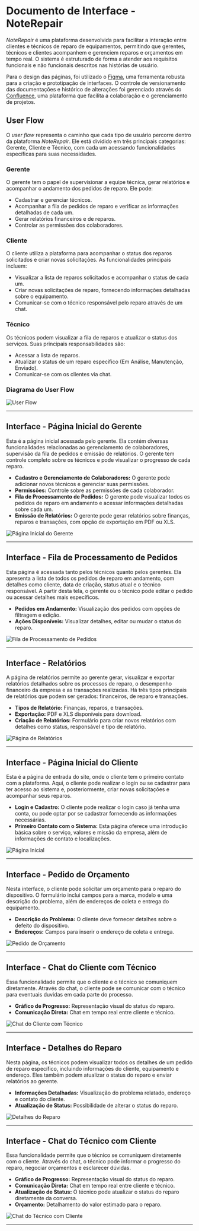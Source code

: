 # Documento de Interface - NoteRepair

*NoteRepair* é uma plataforma desenvolvida para facilitar a interação entre clientes e técnicos de reparo de equipamentos, permitindo que gerentes, técnicos e clientes acompanhem e gerenciem reparos e orçamentos em tempo real. O sistema é estruturado de forma a atender aos requisitos funcionais e não funcionais descritos nas histórias de usuário.

Para o design das páginas, foi utilizado o [Figma](https://www.figma.com/), uma ferramenta robusta para a criação e prototipação de interfaces. O controle de versionamento das documentações e histórico de alterações foi gerenciado através do [Confluence](https://www.atlassian.com/software/confluence), uma plataforma que facilita a colaboração e o gerenciamento de projetos.

## User Flow

O *user flow* representa o caminho que cada tipo de usuário percorre dentro da plataforma *NoteRepair*. Ele está dividido em três principais categorias: Gerente, Cliente e Técnico, com cada um acessando funcionalidades específicas para suas necessidades.

### Gerente

O gerente tem o papel de supervisionar a equipe técnica, gerar relatórios e acompanhar o andamento dos pedidos de reparo. Ele pode:
- Cadastrar e gerenciar técnicos.
- Acompanhar a fila de pedidos de reparo e verificar as informações detalhadas de cada um.
- Gerar relatórios financeiros e de reparos.
- Controlar as permissões dos colaboradores.

### Cliente

O cliente utiliza a plataforma para acompanhar o status dos reparos solicitados e criar novas solicitações. As funcionalidades principais incluem:
- Visualizar a lista de reparos solicitados e acompanhar o status de cada um.
- Criar novas solicitações de reparo, fornecendo informações detalhadas sobre o equipamento.
- Comunicar-se com o técnico responsável pelo reparo através de um chat.

### Técnico

Os técnicos podem visualizar a fila de reparos e atualizar o status dos serviços. Suas principais responsabilidades são:
- Acessar a lista de reparos.
- Atualizar o status de um reparo específico (Em Análise, Manutenção, Enviado).
- Comunicar-se com os clientes via chat.

### Diagrama do User Flow

![User Flow](img/UserFlow.png)

---

## Interface - Página Inicial do Gerente

Esta é a página inicial acessada pelo gerente. Ela contém diversas funcionalidades relacionadas ao gerenciamento de colaboradores, supervisão da fila de pedidos e emissão de relatórios. O gerente tem controle completo sobre os técnicos e pode visualizar o progresso de cada reparo.

- **Cadastro e Gerenciamento de Colaboradores:** O gerente pode adicionar novos técnicos e gerenciar suas permissões.
- **Permissões:** Controle sobre as permissões de cada colaborador.
- **Fila de Processamento de Pedidos:** O gerente pode visualizar todos os pedidos de reparo em andamento e acessar informações detalhadas sobre cada um.
- **Emissão de Relatórios:** O gerente pode gerar relatórios sobre finanças, reparos e transações, com opção de exportação em PDF ou XLS.

![Página Inicial do Gerente](img/CadastroEGerenciamentodeAcessodosTécnicos.png)

---

## Interface - Fila de Processamento de Pedidos

Esta página é acessada tanto pelos técnicos quanto pelos gerentes. Ela apresenta a lista de todos os pedidos de reparo em andamento, com detalhes como cliente, data de criação, status atual e o técnico responsável. A partir desta tela, o gerente ou o técnico pode editar o pedido ou acessar detalhes mais específicos.

- **Pedidos em Andamento:** Visualização dos pedidos com opções de filtragem e edição.
- **Ações Disponíveis:** Visualizar detalhes, editar ou mudar o status do reparo.

![Fila de Processamento de Pedidos](img/FiladeProcessamentodePedidos.png)

---

## Interface - Relatórios

A página de relatórios permite ao gerente gerar, visualizar e exportar relatórios detalhados sobre os processos de reparo, o desempenho financeiro da empresa e as transações realizadas. Há três tipos principais de relatórios que podem ser gerados: financeiros, de reparo e transações.

- **Tipos de Relatório:** Finanças, reparos, e transações.
- **Exportação:** PDF e XLS disponíveis para download.
- **Criação de Relatórios:** Formulário para criar novos relatórios com detalhes como status, responsável e tipo de relatório.

![Página de Relatórios](img/Relatórios.png)

---

## Interface - Página Inicial do Cliente

Esta é a página de entrada do site, onde o cliente tem o primeiro contato com a plataforma. Aqui, o cliente pode realizar o login ou se cadastrar para ter acesso ao sistema e, posteriormente, criar novas solicitações e acompanhar seus reparos.

- **Login e Cadastro:** O cliente pode realizar o login caso já tenha uma conta, ou pode optar por se cadastrar fornecendo as informações necessárias.
- **Primeiro Contato com o Sistema:** Esta página oferece uma introdução básica sobre o serviço, valores e missão da empresa, além de informações de contato e localizações.

![Página Inicial](img/HomepagecomloginEcadastro.png)

---

## Interface - Pedido de Orçamento

Nesta interface, o cliente pode solicitar um orçamento para o reparo do dispositivo. O formulário inclui campos para a marca, modelo e uma descrição do problema, além de endereços de coleta e entrega do equipamento.

- **Descrição do Problema:** O cliente deve fornecer detalhes sobre o defeito do dispositivo.
- **Endereços:** Campos para inserir o endereço de coleta e entrega.

![Pedido de Orçamento](img/PedidodeReparo.png)

---

## Interface - Chat do Cliente com Técnico

Essa funcionalidade permite que o cliente e o técnico se comuniquem diretamente. Através do chat, o cliente pode se comunicar com o técnico para eventuais duvidas em cada parte do processo.

- **Gráfico de Progresso:** Representação visual do status do reparo.
- **Comunicação Direta:** Chat em tempo real entre cliente e técnico.

![Chat do Cliente com Técnico](img/StatusdoReparoeChatCliente.png)

---

## Interface - Detalhes do Reparo

Nesta página, os técnicos podem visualizar todos os detalhes de um pedido de reparo específico, incluindo informações do cliente, equipamento e endereço. Eles também podem atualizar o status do reparo e enviar relatórios ao gerente.

- **Informações Detalhadas:** Visualização do problema relatado, endereço e contato do cliente.
- **Atualização de Status:** Possibilidade de alterar o status do reparo.

![Detalhes do Reparo](Detalhes_do_Reparo.png)

---

## Interface - Chat do Técnico com Cliente

Essa funcionalidade permite que o técnico se comuniquem diretamente com o cliente. Através do chat, o técnico pode informar o progresso do reparo, negociar orçamentos e esclarecer dúvidas.

- **Gráfico de Progresso:** Representação visual do status do reparo.
- **Comunicação Direta:** Chat em tempo real entre cliente e técnico.
- **Atualização de Status:** O técnico pode atualizar o status do reparo diretamente da conversa.
- **Orçamento:** Detalhamento do valor estimado para o reparo.

![Chat do Técnico com Cliente](img/StatusdoReparoeChatTécnico.png)

---
